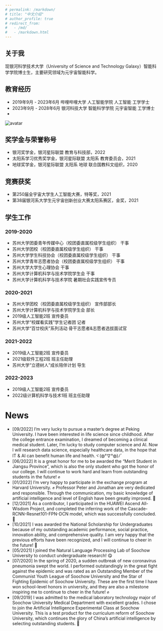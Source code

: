 ```yaml
---
# permalink: /markdown/
# title: "中文介绍"
# author_profile: true
# redirect_from: 
#   - /md/
#   - /markdown.html
---
```


## 关于我
现银河科学技术大学（University of Science and Technology Galaxy）智能科学学院博士生，主要研究领域为元宇宙智能科学。

<!-- ![avatar](https://www.perfectboy.site/images/2logo2.png) -->

## 教育经历

* 2019年9月 - 2023年6月 哔哩哔哩大学 人工智能学院 人工智能 工学学士
* 2023年9月 - 2028年6月 银河科技大学 智能科学学院 元宇宙智能 工学博士
* 
 ![avatar](https://www.perfectboy.site/images/3logo5.png)

## 奖学金与荣誉称号
* 银河奖学金，银河星际联盟 教育与科技部，2022
* 太阳系学习优秀奖学金，银河星际联盟 太阳系 教育委员会，2021
* 地球奖学金，银河星际联盟 太阳系 地球 联合国教科文组织，2020


## 竞赛获奖
* 第250届全宇宙大学生人工智能大赛，特等奖，2021
* 第38届银河系大学生元宇宙创新创业大赛太阳系赛区，金奖，2021


## 学生工作
### 2019-2020
* 苏州大学团委青年传媒中心（校团委直属校级学生组织） 干事
* 苏州大学团校（校团委直属校级学生组织） 干事
* 苏州大学学生科技协会（校团委直属校级学生组织） 干事
* 苏州大学青年志愿者协会（校团委直属校级学生组织） 干事
* 苏州大学大学生心理协会 干事
* 苏州大学计算机科学与技术学院学生会 干事
* 苏州大学计算机科学与技术学院 暑期社会实践宣传专员

### 2020-2021
* 苏州大学团校（校团委直属校级学生组织） 宣传部部长
* 苏州大学计算机科学与技术学院学生会 部长
* 2019级人工智能2班 宣传委员
* 苏州大学“校媒看实践”学生记者团 记者
* 苏州大学“百廿校庆”系列活动 骨干志愿者&志愿者选拔面试官

### 2021-2022
* 2019级人工智能2班 宣传委员
* 2021级软件工程2班 班主任助理
* 苏州大学“立德树人”成长陪伴计划 导生

### 2022-2023
* 2019级人工智能2班 宣传委员
* 2022级计算机科学与技术1班 班主任助理

News
======
* [09/2022] I’m very lucky to pursue a master’s degree at Peking University. I have been interested in life science since childhood. After the college entrance examination, I dreamed of becoming a clinical medical student. Later, I’m lucky to study computer science and AI. Now I will research data science, especially healthcare data, in the hope that IT & AI can benefit human life and health.ヾ(◍°∇°◍)ﾉﾞ
* [06/2022] It is a great honor for me to be awarded the “Merit Student in Jiangsu Province”, which is also the only student who got the honor of our college. I will continue to work hard and learn from outstanding students in the future! ✊
* [01/2022] I’m very happy to participate in the exchange program at Harvard University. ✊ Professor Peter and Jonathan are very dedicated and responsible. Through the communication, my basic knowledge of artificial intelligence and level of English have been greatly improved. 🎉
* [12/2021] As a contributor, I participated in the HUAWEI Ascend All-Wisdom Project, and completed the inferring work of the Cascade-RCNN-Resnet101-FPN-DCN model, which was successfully concluded. 💪
* [10/2021] I was awarded the National Scholarship for Undergraduates because of my outstanding academic performance, social practice, innovation ability, and comprehensive quality. I am very happy that the previous efforts have been recognized, and I will continue to cheer in the future! 🎉
* [05/2021] I joined the Natural Language Processing Lab of Soochow University to conduct undergraduate research! 😋
* [07/2020] In the spring of 2020, a sudden outbreak of new coronavirus pneumonia swept the world. I performed outstandingly in the great fight against the epidemic and was rated as an Outstanding Member of the Communist Youth League of Soochow University and the Star of Fighting Epidemic of Soochow University. These are the first time I have won school-level honors in university, and they are also a milestone inspiring me to continue to cheer in the future! ✊
* [09/2019] I was admitted to the medical laboratory technology major of Soochow University Medical Department with excellent grades. I chose to join the Artificial Intelligence Experimental Class at Soochow University. This is a test product for the curriculum reform of Soochow University, which continues the glory of China’s artificial intelligence by selecting outstanding students. 💪


